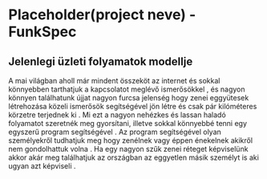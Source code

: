 # Placeholder(project neve) - FunkSpec

## Jelenlegi üzleti folyamatok modellje
A mai világban aholl már mindent összeköt az internet és sokkal könnyebben tarthatjuk a kapcsolatot meglévő ismerősökkel , és nagyon könnyen találhatunk újjat nagyon furcsa jelenség hogy zenei eggyütesek létrehozása közeli ismerősök segítségével jön létre és csak pár kilóméteres körzetre terjednek ki . Mi ezt a nagyon nehézkes és lassan haladó folyamatot szeretnék meg gyorsítani, illetve sokkal könnyebbé tenni egy egyszerű program segítségével . Az program segítségével olyan személyekről tudhatjuk meg hogy zenélnek vagy éppen énekelnek akikről nem gondolhattuk volna . Ha egy nagyon szűk zenei réteget képviselünk akkor akár meg találhatjuk az országban az eggyetlen másik személyt is aki ugyan azt képviseli . 
